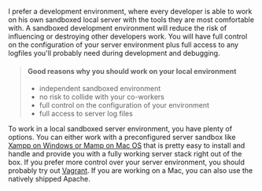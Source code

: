 I prefer a development environment, where every developer is able to work on his own sandboxed local server with the tools they are most comfortable with. A sandboxed development environment will reduce the risk of influencing or destroying other developers work. You will have full control on the configuration of your server environment plus full access to any logfiles you'll probably need during development and debugging.

> #### Good reasons why you should work on your local environment
> * independent sandboxed environment
> * no risk to collide with your co-workers
> * full control on the configuration of your environment
> * full access to server log files

To work in a local sandboxed server environment, you have plenty of options. You can either work with a preconfigured server sandbox like [Xampp on Windows or Mamp on Mac OS](./Environment/Local_Development_Environment/Xampp_&_Mamp) that is pretty easy to install and handle and provide you with a fully working server stack right out of the box. If you prefer more control over your server environment, you should probably try out [Vagrant](./Environment/Local_Development_Environment/Vagrant). If you are working on a Mac, you can also use the natively shipped Apache.
